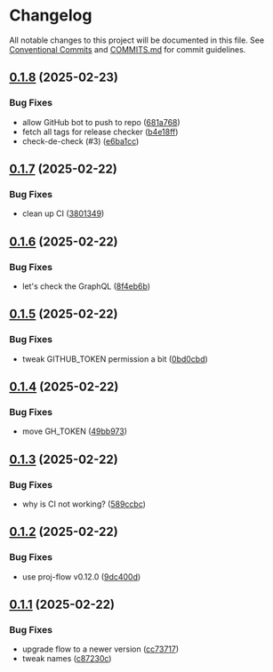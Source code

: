 # Changelog

All notable changes to this project will be documented in this file. See [Conventional Commits](https://www.conventionalcommits.org/en/v1.0.0/) and [COMMITS.md](COMMITS.md) for commit guidelines.

## [0.1.8](https://github.com/mzdun/tester/compare/v0.1.7...v0.1.8) (2025-02-23)

### Bug Fixes

- allow GitHub bot to push to repo ([681a768](https://github.com/mzdun/tester/commit/681a768c94ad4beae751f8be28504605db31d0fe))
- fetch all tags for release checker ([b4e18ff](https://github.com/mzdun/tester/commit/b4e18ff03a88cf2973093e10749ea5a046535037))
- check-de-check (#3) ([e6ba1cc](https://github.com/mzdun/tester/commit/e6ba1cc1c82ec5c5793dce541f322e286340c394))

## [0.1.7](https://github.com/mzdun/tester/compare/v0.1.6...v0.1.7) (2025-02-22)

### Bug Fixes

- clean up CI ([3801349](https://github.com/mzdun/tester/commit/38013491d1ab0bcd14cdfeafb807f677b9183250))

## [0.1.6](https://github.com/mzdun/tester/compare/v0.1.5...v0.1.6) (2025-02-22)

### Bug Fixes

- let's check the GraphQL ([8f4eb6b](https://github.com/mzdun/tester/commit/8f4eb6b01a0eb64e4210140665565a42d4a58aea))

## [0.1.5](https://github.com/mzdun/tester/compare/v0.1.4...v0.1.5) (2025-02-22)

### Bug Fixes

- tweak GITHUB_TOKEN permission a bit ([0bd0cbd](https://github.com/mzdun/tester/commit/0bd0cbd5b3aff5d4e04e650d7e373f6d0fe37fe4))

## [0.1.4](https://github.com/mzdun/tester/compare/v0.1.3...v0.1.4) (2025-02-22)

### Bug Fixes

- move GH_TOKEN ([49bb973](https://github.com/mzdun/tester/commit/49bb9738e70124e6a66dd89c3c07861b02f1ba27))

## [0.1.3](https://github.com/mzdun/tester/compare/v0.1.2...v0.1.3) (2025-02-22)

### Bug Fixes

- why is CI not working? ([589ccbc](https://github.com/mzdun/tester/commit/589ccbcfc5ebeaeac2a757ed23774bbbe0a6b659))

## [0.1.2](https://github.com/mzdun/tester/compare/v0.1.1...v0.1.2) (2025-02-22)

### Bug Fixes

- use proj-flow v0.12.0 ([9dc400d](https://github.com/mzdun/tester/commit/9dc400d7887e3961ad717e7ac426bbd6e082b75b))

## [0.1.1](https://github.com/mzdun/tester/commits/v0.1.1) (2025-02-22)

### Bug Fixes

- upgrade flow to a newer version ([cc73717](https://github.com/mzdun/tester/commit/cc7371728a1b0052c4608d9cecd15e04c5dee5cd))
- tweak names ([c87230c](https://github.com/mzdun/tester/commit/c87230c1c198654337a0b196f73fb344bc11ec05))
